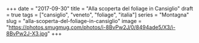 +++
date = "2017-09-30"
title = "Alla scoperta del foliage in Cansiglio"
draft = true
tags = ["cansiglio", "veneto", "foliage", "italia"]
series = "Montagna"
slug = "alla-scoperta-del-foliage-in-cansiglio"
image = "https://photos.smugmug.com/photos/i-8BvPw2J/0/8494ade5/X3/i-8BvPw2J-X3.jpg"
+++

